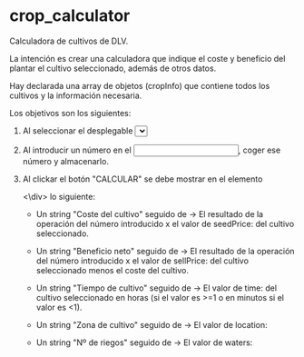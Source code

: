 # crop_calculator
Calculadora de cultivos de DLV.

La intención es crear una calculadora que indique el coste y beneficio del plantar el cultivo seleccionado,
además de otros datos.

Hay declarada una array de objetos (cropInfo) que contiene todos los cultivos y la información necesaria.

Los objetivos son los siguientes:

1. Al seleccionar el desplegable <select>, elegir un cultivo disponible y que se muestre su imagen en el recuadro blanco.

2. Al introducir un número en el <input>, coger ese número y almacenarlo.

3. Al clickar el botón "CALCULAR" se debe mostrar en el elemento <div id="results"><\div> lo siguiente:

    - Un string "Coste del cultivo" seguido de -> El resultado de la operación del número introducido x el valor de seedPrice: del cultivo seleccionado.
    
    - Un string "Beneficio neto" seguido de -> El resultado de la operación del número introducido x el valor de sellPrice: del cultivo seleccionado menos
      el coste del cultivo.
      
    - Un string "Tiempo de cultivo" seguido de -> El valor de time: del cultivo seleccionado en horas (si el valor es >=1 o en minutos si el valor es <1).
    
    - Un string "Zona de cultivo" seguido de -> El valor de location:
    
    - Un string "Nº de riegos" seguido de -> El valor de waters:

